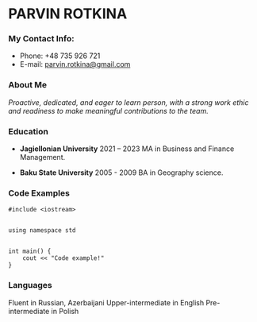 # PARVIN ROTKINA

### <h3>My Contact Info:
* Phone: +48 735 926 721
* E-mail: <parvin.rotkina@gmail.com>

### <h3>About Me

*Proactive, dedicated, and eager to learn person, with
a strong work ethic and readiness to make meaningful contributions to the team.*

### <h3> Education
* **Jagiellonian University**
2021 – 2023
MA in Business and Finance Management.


* **Baku State University**
2005 - 2009
BA in Geography science.

### <h3> Code Examples
```
#include <iostream>


using namespace std


int main() {
    cout << "Code example!"
}
```

### <h3> Languages
Fluent in Russian, Azerbaijani
Upper-intermediate in English
Pre-intermediate in Polish
